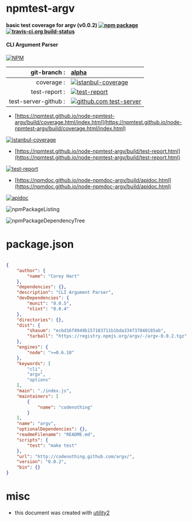 # npmtest-argv

#### basic test coverage for  argv (v0.0.2)  [![npm package](https://img.shields.io/npm/v/npmtest-argv.svg?style=flat-square)](https://www.npmjs.org/package/npmtest-argv) [![travis-ci.org build-status](https://api.travis-ci.org/npmtest/node-npmtest-argv.svg)](https://travis-ci.org/npmtest/node-npmtest-argv)

#### CLI Argument Parser

[![NPM](https://nodei.co/npm/argv.png?downloads=true&downloadRank=true&stars=true)](https://www.npmjs.com/package/argv)

| git-branch : | [alpha](https://github.com/npmtest/node-npmtest-argv/tree/alpha)|
|--:|:--|
| coverage : | [![istanbul-coverage](https://npmtest.github.io/node-npmtest-argv/build/coverage.badge.svg)](https://npmtest.github.io/node-npmtest-argv/build/coverage.html/index.html)|
| test-report : | [![test-report](https://npmtest.github.io/node-npmtest-argv/build/test-report.badge.svg)](https://npmtest.github.io/node-npmtest-argv/build/test-report.html)|
| test-server-github : | [![github.com test-server](https://npmtest.github.io/node-npmtest-argv/GitHub-Mark-32px.png)](https://npmtest.github.io/node-npmtest-argv/build/app/index.html) | | build-artifacts : | [![build-artifacts](https://npmtest.github.io/node-npmtest-argv/glyphicons_144_folder_open.png)](https://github.com/npmtest/node-npmtest-argv/tree/gh-pages/build)|

- [https://npmtest.github.io/node-npmtest-argv/build/coverage.html/index.html](https://npmtest.github.io/node-npmtest-argv/build/coverage.html/index.html)

[![istanbul-coverage](https://npmtest.github.io/node-npmtest-argv/build/screenCapture.buildCi.browser.%252Ftmp%252Fbuild%252Fcoverage.lib.html.png)](https://npmtest.github.io/node-npmtest-argv/build/coverage.html/index.html)

- [https://npmtest.github.io/node-npmtest-argv/build/test-report.html](https://npmtest.github.io/node-npmtest-argv/build/test-report.html)

[![test-report](https://npmtest.github.io/node-npmtest-argv/build/screenCapture.buildCi.browser.%252Ftmp%252Fbuild%252Ftest-report.html.png)](https://npmtest.github.io/node-npmtest-argv/build/test-report.html)

- [https://npmdoc.github.io/node-npmdoc-argv/build/apidoc.html](https://npmdoc.github.io/node-npmdoc-argv/build/apidoc.html)

[![apidoc](https://npmdoc.github.io/node-npmdoc-argv/build/screenCapture.buildCi.browser.%252Ftmp%252Fbuild%252Fapidoc.html.png)](https://npmdoc.github.io/node-npmdoc-argv/build/apidoc.html)

![npmPackageListing](https://npmtest.github.io/node-npmtest-argv/build/screenCapture.npmPackageListing.svg)

![npmPackageDependencyTree](https://npmtest.github.io/node-npmtest-argv/build/screenCapture.npmPackageDependencyTree.svg)



# package.json

```json

{
    "author": {
        "name": "Corey Hart"
    },
    "dependencies": {},
    "description": "CLI Argument Parser",
    "devDependencies": {
        "munit": "0.0.5",
        "nlint": "0.0.4"
    },
    "directories": {},
    "dist": {
        "shasum": "ecbd16f8949b157183711b1bda334f37840185ab",
        "tarball": "https://registry.npmjs.org/argv/-/argv-0.0.2.tgz"
    },
    "engines": {
        "node": ">=0.6.10"
    },
    "keywords": [
        "cli",
        "argv",
        "options"
    ],
    "main": "./index.js",
    "maintainers": [
        {
            "name": "codenothing"
        }
    ],
    "name": "argv",
    "optionalDependencies": {},
    "readmeFilename": "README.md",
    "scripts": {
        "test": "make test"
    },
    "url": "http://codenothing.github.com/argv/",
    "version": "0.0.2",
    "bin": {}
}
```



# misc
- this document was created with [utility2](https://github.com/kaizhu256/node-utility2)
